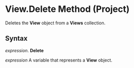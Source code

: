
# View.Delete Method (Project)

Deletes the  **View** object from a **Views** collection.


## Syntax

 _expression_. **Delete**

 _expression_ A variable that represents a **View** object.

